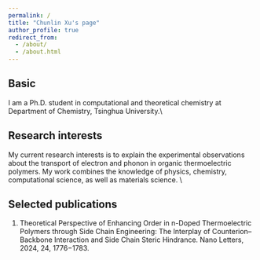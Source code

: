 ```yaml
---
permalink: /
title: "Chunlin Xu's page"
author_profile: true
redirect_from: 
  - /about/
  - /about.html
---
```


## Basic
I am a Ph.D. student in computational and theoretical chemistry at Department of Chemistry, Tsinghua University.\
## Research interests
My current research interests is to explain the experimental observations about the transport of electron and phonon in organic thermoelectric polymers. My work combines the knowledge of physics, chemistry, computational science, as well as materials science. \
## Selected publications
1. Theoretical Perspective of Enhancing Order in n-Doped Thermoelectric Polymers through Side Chain Engineering: The Interplay of Counterion–Backbone Interaction and Side Chain Steric Hindrance. Nano Letters, 2024, 24, 1776−1783.

